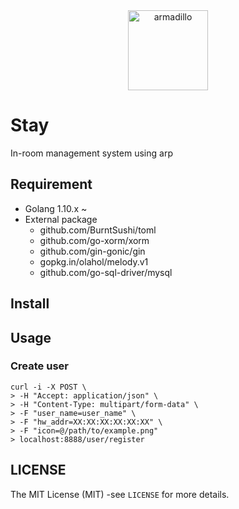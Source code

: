 <div align="center">
<img src="https://github.com/yudaishimanaka/Stay/blob/master/images/analysis.png" alt="armadillo" width="128" height="128">
</div>

# Stay
In-room management system using arp

## Requirement
- Golang 1.10.x ~
- External package
  - github.com/BurntSushi/toml
  - github.com/go-xorm/xorm
  - github.com/gin-gonic/gin
  - gopkg.in/olahol/melody.v1
  - github.com/go-sql-driver/mysql

## Install

## Usage

### Create user
```
curl -i -X POST \
> -H "Accept: application/json" \
> -H "Content-Type: multipart/form-data" \
> -F "user_name=user_name" \
> -F "hw_addr=XX:XX:XX:XX:XX:XX" \
> -F "icon=@/path/to/example.png"
> localhost:8888/user/register
```

## LICENSE
The MIT License (MIT) -see `LICENSE` for more details.
